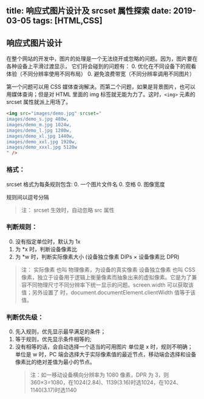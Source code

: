 
title: 响应式图片设计及 srcset 属性探索
date: 2019-03-05
tags: [HTML,CSS]
---

## 响应式图片设计
在整个网站的开发中，图片的处理是一个无法绕开或忽略的问题。因为，图片要在各种设备上平滑过渡显示，
它们将会碰到的问题有：
0. 优化在不同设备下的观看体验（不同分辨率使用不同布局）
0. 避免浪费带宽（不同分辨率调用不同图片）

第一个问题可以用 CSS 媒体查询解决。而第二个问题，如果是背景图片，也可以用媒体查询；但是对 HTML 里面的 img 标签就无能为力了。这时，`<img>` 元素的 srcset 属性就派上用场了。

```html
<img src="images/demo.jpg" srcset="
images/demo_s.jpg 480w,
images/demo_m.jpg 1024w,
images/demo_l.jpg 1280w,
images/demo_xl.jpg 1440w,
images/demo_xxl.jpg 1920w,
images/demo_xxxl.jpg 5120w
" />
```

### 格式：
srcset 格式为每条规则包含:
0. 一个图片文件名
0. 空格
0. 图像宽度

规则间以逗号分隔
> 注： srcset 生效时，自动忽略 src 属性

### 判断规则：
0. 没有指定单位时，默认为 1x
0. 为 \*x 时，判断设备像素比
0. 为 \*w 时，判断实际像素大小 (设备独立像素 DIPs × 设备像素比 DPR)

> 注： 实际像素 也叫 物理像素，为设备的真实像素
       设备独立像素 也叫 CSS像素，独立于设备用于逻辑上衡量像素而抽象出来的虚拟像素。它是为了兼容不同物理尺寸不同分辨率下统一显示的问题。screen.width 可以获取该值；另外设置了 <meta name="viewport" content="width=device-width"> 时，document.documentElement.clientWidth 值等于该值。

### 判断优先级：
0. 先入规则，优先显示最早满足的条件；
0. 等于规则，优先显示条件相等的;
0. 没有相等的话，会自动选择一个适当的可用图片
	单位是 x 时，规则不明确；
	单位是 w 时，PC 端会选择大于实际像素值的最近节点，移动端会选择和设备像素比的绝对差值为最小的节点。
	> 注：如一移动设备横向分辨率为 1080 像素，DPR 为 3，则 360×3=1080，在1024(2.84)、1139(3.16)时选1024，在1024、1140(3.17)时选1140
